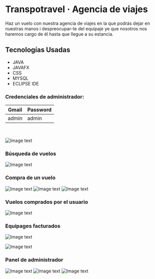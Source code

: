 # Transpotravel · Agencia de viajes

Haz un vuelo con nuestra agencia de viajes en la que podrás dejar en nuestras manos
i despreocupar-te del equipaje ye que nosotros nos haremos cargo de él hasta que llegue a su estancia.

## Tecnologías Usadas
  - JAVA
  - JAVAFX
  - CSS
  - MYSQL
  - ECLIPSE IDE  
  
### Credenciales de administrador:
| Gmail| Password|
| ----- | ---- |
|  admin | admin |

<br />

![Image text](https://github.com/IGprojects/Agencia_de_Viajes-Transpotravel/blob/main/assets/Captura1.png)
### Búsqueda de vuelos
![Image text](https://github.com/IGprojects/Agencia_de_Viajes-Transpotravel/blob/main/assets/Captura2.png)
### Compra de un vuelo
![Image text](https://github.com/IGprojects/Agencia_de_Viajes-Transpotravel/blob/main/assets/Captura3.png)
![Image text](https://github.com/IGprojects/Agencia_de_Viajes-Transpotravel/blob/main/assets/Captura4.png)
![Image text](https://github.com/IGprojects/Agencia_de_Viajes-Transpotravel/blob/main/assets/Captura5.png)
### Vuelos comprados por el usuario
![Image text](https://github.com/IGprojects/Agencia_de_Viajes-Transpotravel/blob/main/assets/Captura6.png)
### Equipages facturados
![Image text](https://github.com/IGprojects/Agencia_de_Viajes-Transpotravel/blob/main/assets/Captura7.png)

![Image text](https://github.com/IGprojects/Agencia_de_Viajes-Transpotravel/blob/main/assets/Captura8.png)
### Panel de administrador
![Image text](https://github.com/IGprojects/Agencia_de_Viajes-Transpotravel/blob/main/assets/Captura9.png)
![Image text](https://github.com/IGprojects/Agencia_de_Viajes-Transpotravel/blob/main/assets/Captura10.png)
![Image text](https://github.com/IGprojects/Agencia_de_Viajes-Transpotravel/blob/main/assets/Captura11.png)
